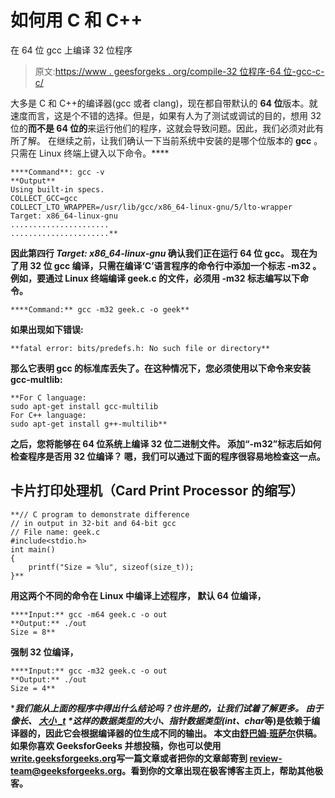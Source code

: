 # 如何用 C 和 C++

在 64 位 gcc 上编译 32 位程序

> 原文:[https://www . geesforgeks . org/compile-32 位程序-64 位-gcc-c-c/](https://www.geeksforgeeks.org/compile-32-bit-program-64-bit-gcc-c-c/)

大多是 C 和 C++的编译器(gcc 或者 clang)，现在都自带默认的 **64 位**版本。就速度而言，这是个不错的选择。但是，如果有人为了测试或调试的目的，想用 32 位的**而不是 64 位的**来运行他们的程序，这就会导致问题。因此，我们必须对此有所了解。
在继续之前，让我们确认一下当前系统中安装的是哪个位版本的 **gcc** 。
只需在 Linux 终端上键入以下命令。**** 

```
****Command**: gcc -v
**Output** 
Using built-in specs.
COLLECT_GCC=gcc
COLLECT_LTO_WRAPPER=/usr/lib/gcc/x86_64-linux-gnu/5/lto-wrapper
Target: x86_64-linux-gnu
......................
......................**
```

****因此第四行 *Target: x86_64-linux-gnu* 确认我们正在运行 64 位 gcc。
现在为了用 32 位 gcc 编译，只需在编译‘C’语言程序的命令行中添加一个标志 **-m32** 。例如，要通过 Linux 终端编译 **geek.c** 的文件，必须用 **-m32** 标志编写以下命令。**** 

```
****Command:** gcc -m32 geek.c -o geek**
```

****如果出现如下错误:**** 

```
**fatal error: bits/predefs.h: No such file or directory**
```

****那么它表明 gcc 的标准库丢失了。在这种情况下，您必须使用以下命令来安装**gcc-multlib**:**** 

```
**For C language:
sudo apt-get install gcc-multilib
For C++ language:
sudo apt-get install g++-multilib**
```

****之后，您将能够在 64 位系统上编译 32 位二进制文件。
**添加“-m32”标志后如何检查程序是否用 32 位编译？**
嗯，我们可以通过下面的程序很容易地检查这一点。**** 

## ****卡片打印处理机（Card Print Processor 的缩写）****

```
**// C program to demonstrate difference
// in output in 32-bit and 64-bit gcc
// File name: geek.c
#include<stdio.h>
int main()
{
    printf("Size = %lu", sizeof(size_t));
}**
```

****用这两个不同的命令在 Linux 中编译上述程序，
默认 64 位编译，**** 

```
****Input:** gcc -m64 geek.c -o out
**Output:** ./out
Size = 8**
```

****强制 32 位编译，**** 

```
****Input:** gcc -m32 geek.c -o out
**Output:** ./out
Size = 4**
```

****我们能从上面的程序中得出什么结论吗？也许是的，让我们试着了解更多。
由于像**长、** [**大小 _t**](https://www.geeksforgeeks.org/size_t-data-type-c-language/) **这样的数据类型的大小、指针数据类型(int*、char*等)**是依赖于编译器的，因此它会根据编译器的位生成不同的输出。
本文由[舒巴姆·班萨尔](https://www.quora.com/profile/Shubham-Bansal-209)供稿。如果你喜欢 GeeksforGeeks 并想投稿，你也可以使用[write.geeksforgeeks.org](https://write.geeksforgeeks.org)写一篇文章或者把你的文章邮寄到 review-team@geeksforgeeks.org。看到你的文章出现在极客博客主页上，帮助其他极客。****